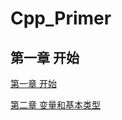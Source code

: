 # Cpp_Primer

## 第一章 开始

[第一章 开始](./../ChapterOne_Start/docs/ChapterOne_开始.md)

[第二章 变量和基本类型](./../PartI_CppFoundation/ChapterTwo_Variable/docs/ChapterTwo_变量和基本类型.md)